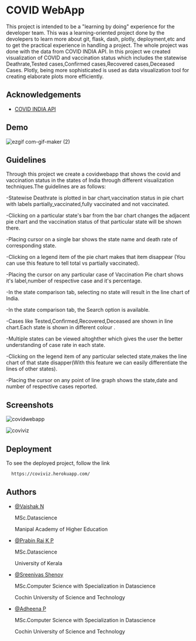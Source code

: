 # COVID WebApp
This project is intended to be a "learning by doing" experience for the developer team.
This was a learning-oriented project done by the devolepers to learn more about git, flask, dash, plotly, deployment,etc and to get the practical experience in handling a project. The whole project was done with the data from COVID INDIA API. In this 
project we created visualization of COVID and vaccination status which includes the statewise Deathrate,Tested cases,Confirmed cases,Recovered cases,Deceased Cases.
Plotly, being more sophisticated is used as data visualization tool  for creating elaborate plots more efficiently. 




## Acknowledgements

 - [COVID INDIA API](https://github.com/covid19india/api)
  


  
## Demo
 
![ezgif com-gif-maker (2)](https://user-images.githubusercontent.com/86158829/136935766-a61f3ca4-ce1d-4fb0-8179-91f13134753f.gif)

  

## Guidelines
Through this project we create a covidwebapp that shows the covid and vaccination status in the states of India through different visualization techniques.The guidelines are as follows:

  -Statewise Deathrate is plotted in bar chart,vaccination status in pie chart with labels partially_vaccinated,fully vaccinated and not vaccinated.
  
  -Clicking on a particular state's bar from the bar chart changes the adjacent pie chart and the vaccination status of that particular state will be shown there.
  
  -Placing cursor on a single bar shows the state name and death rate of corresponding state.
  
  -Clicking on a legend item of the pie chart makes that item disappear (You can use this feature to tell total vs partially  vaccinated).
  
  -Placing the cursor on any particular case of Vaccination Pie chart shows it's label,number of respective case and it's   percentage.
  
  -In the state comparison tab, selecting no state will result in the line chart of India.
  
  -In the state comparison tab, the Search option is available.
  
  -Cases like Tested,Confirmed,Recovered,Deceased are shown in line chart.Each state is shown in different colour .
  
  -Multiple states can be viewed altoghther which gives the user the better understanding of case rate in each state.
  
  -Clicking on the legend item of any particular selected state,makes the line chart of that state disapper(With this feature we can easily differentiate the lines of other states).
  
  -Placing the cursor on any point of line graph shows the state,date and number of respective cases reported.
  
## Screenshots

![covidwebapp](https://user-images.githubusercontent.com/86158829/136670586-05271c6a-27fd-40f1-adec-17026fc62bd8.png)

![coviviz](https://user-images.githubusercontent.com/86158829/136839294-3d6c8912-ed34-4d00-b2a3-0afdb152fd43.png)

## Deployment

To see the deployed project, follow the link

```bash
  https://coviviz.herokuapp.com/ 
```
  
## Authors
- [@Vaishak N](https://github.com/VaishU2235)

  MSc.Datascience
  
  Manipal Academy of Higher Education
- [@Prabin Raj K P](https://github.com/prabinrajkp)

  MSc.Datascience 
  
  University of Kerala
- [@Sreenivas Shenoy](https://github.com/sreeni7799)

  MSc.Computer Science with Specialization in Datascience
  
  Cochin University of Science and Technology
- [@Adheena P](https://github.com/Adheena19)

  MSc.Computer Science with Specialization in Datascience
  
  Cochin University of Science and Technology

